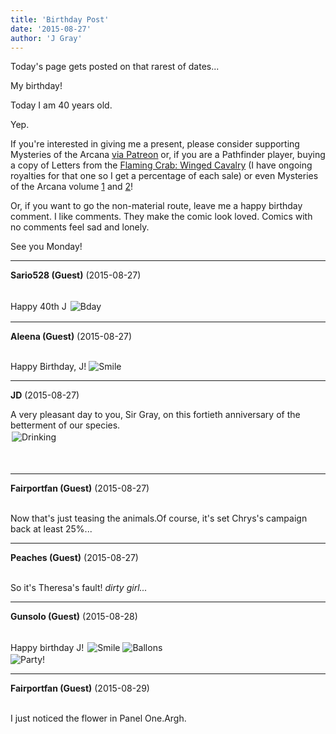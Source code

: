 ```yaml
---
title: 'Birthday Post'
date: '2015-08-27'
author: 'J Gray'
---
```


<p>Today's page gets posted on that rarest of dates...</p><p>My birthday!</p><p>Today I am 40 years old. </p><p>Yep.</p><p>If you're interested in giving me a present, please consider supporting Mysteries of the Arcana <a href="https://www.patreon.com/user?u=452395" target="_blank">via Patreon</a> or, if you are a Pathfinder player, buying a copy of Letters from the <a href="http://drivethrurpg.com/product/150489/Letters-from-the-Flaming-Crab-Winged-Cavalry" target="_blank">Flaming Crab: Winged Cavalry</a> (I have ongoing royalties for that one so I get a percentage of each sale) or even Mysteries of the Arcana volume <a href="http://www.amazon.com/Mysteries-Arcana-Chapter-Heavens-Earths-ebook/dp/B00S7LB620/" target="_blank">1</a> and <a href="http://www.amazon.com/Mysteries-Arcana-chapter-All-Down-ebook/dp/B00S6ZTYDA/" target="_blank">2</a>! </p><p>Or, if you want to go the non-material route, leave me a happy birthday comment. I like comments. They make the comic look loved. Comics with no comments feel sad and lonely.</p><p>See you Monday!</p>

---
**Sario528 (Guest)** (2015-08-27)

<br> Happy 40th J&nbsp;<img src=" //smilies/bday.gif " border="0" alt=" Bday " hspace="2" vspace="2">

---
**Aleena (Guest)** (2015-08-27)

<br> Happy Birthday, J! <img src="//smilies/smile.gif" alt="Smile" border="0">

---
**JD** (2015-08-27)

A very pleasant day to you, Sir Gray, on this fortieth anniversary of the betterment of our species. <br><img alt=" Drinking " src=" //smilies/drinking.gif " hspace="2" border="0" vspace="2"> <img alt="" src="http://test.wingnetwork.com/smilies/party2.gif" hspace="" border="0" vspace=""> <img alt="" src="http://test.wingnetwork.com/smilies/music4.gif" hspace="" border="0" vspace=""><br><br><br>

---
**Fairportfan (Guest)** (2015-08-27)

<br>Now that's just teasing the animals.Of course, it's set Chrys's campaign back at least 25%...

---
**Peaches (Guest)** (2015-08-27)

<br> So it's Theresa's fault! <i>dirty girl...</i>

---
**Gunsolo (Guest)** (2015-08-28)

<br> Happy birthday J! <img alt=" Smile " src=" //smilies/smile.gif " hspace="2" border="0" vspace="2"><img alt=" Ballons " src=" //smilies/balloons.gif " hspace="2" border="0" vspace="2"><br><img alt="Party!" src="http://i.imgur.com/2e9Sg.gif" align="middle" hspace="" border="0" vspace=""><br>

---
**Fairportfan (Guest)** (2015-08-29)

<br>I just noticed the flower in Panel One.Argh.

